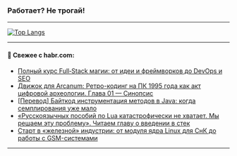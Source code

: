 ### Работает? Не трогай!

---
<!--
#### 🛠️ Technical stack:

![Java](https://img.shields.io/badge/Java-informational?logo=Oracle&style=flat&logoColor=white&color=FF4500)
![Kotlin](https://img.shields.io/badge/Kotlin-informational?logo=Kotlin&style=flat&logoColor=white&color=774D97)
![TS](https://img.shields.io/badge/TypeScript-informational?logo=typeScript&style=flat&logoColor=black&color=017acc)
![Python](https://img.shields.io/badge/Python-informational?logo=Python&style=flat&logoColor=black&color=ffdd54) <br>
![Spring](https://img.shields.io/badge/Spring-informational?logo=Spring&style=flat&logoColor=white&color=6DB33F) 
![SpringBoot](https://img.shields.io/badge/SpringBoot-informational?logo=SpringBoot&style=flat&logoColor=white&color=6DB33F)
![Nest](https://img.shields.io/badge/NestJS-informational?logo=NestJS&style=flat&logoColor=white&color=E0234E) 
![NodeJS](https://img.shields.io/badge/NodeJS-informational?logo=node.js&style=flat&logoColor=white&color=70A760)<br>
![PostgreSQL](https://img.shields.io/badge/PostgreSQL-informational?logo=PostgreSQL&style=flat&logoColor=white&color=DAA520)
![MongoDB](https://img.shields.io/badge/MongoDB-informational?logo=MongoDB&style=flat&logoColor=white&color=870000)
![Apache](https://img.shields.io/badge/Apache-informational?logo=apache&style=flat&logoColor=white&color=f74e28)

___ 
-->

<!--- #### 🛠️ : --->

[![Top Langs](https://github-readme-stats-82jvfl3w3-advtsettinggmailcoms-projects.vercel.app/api/top-langs/?username=zloylis&langs_count=10&hide_title=true&title_color=e6edf3&size_weight=0.5&count_weight=0.5&layout=compact&hide_progress=true&hide_border=true&theme=dracula&hide=css,makefile,cmake)](https://github.com/zloylis)

<!---


####  :octocat:&nbsp;&nbsp; Статистика:

![GitHub stats](https://github-readme-stats-u2qms2cxw-advtsettinggmailcoms-projects.vercel.app/api?username=zloylis&show_icons=true&hide_border=true&theme=dracula&title_color=e6edf3&include_all_commits=true&count_private=true&hide_rank=false&hide_title=true&rank_icon=github)
-->
---

#### 💬 Свежее с habr.com:

<!-- BLOG-POST-LIST:START -->
- [Полный курс Full‑Stack магии: от идеи и фреймворков до DevOps и SEO](https://habr.com/ru/articles/952934/?utm_source=habrahabr&utm_medium=rss&utm_campaign=952934)
- [Движок для Arcanum: Ретро-кодинг на ПК 1995 года как акт цифровой археологии. Глава 01 — Синопсис](https://habr.com/ru/articles/952908/?utm_source=habrahabr&utm_medium=rss&utm_campaign=952908)
- [[Перевод] Байткод инструментация методов в Java: когда семплирования уже мало](https://habr.com/ru/companies/spring_aio/articles/952928/?utm_source=habrahabr&utm_medium=rss&utm_campaign=952928)
- [«Русскоязычных пособий по Lua катастрофически не хватает. Мы решаем эту проблему». Читаем главу о введении в стек](https://habr.com/ru/companies/ncloudtech/articles/952536/?utm_source=habrahabr&utm_medium=rss&utm_campaign=952536)
- [Старт в «железной» индустрии: от модуля ядра Linux для СнК до работы с GSM-системами](https://habr.com/ru/companies/yadro/articles/952886/?utm_source=habrahabr&utm_medium=rss&utm_campaign=952886)
<!-- BLOG-POST-LIST:END -->

---
